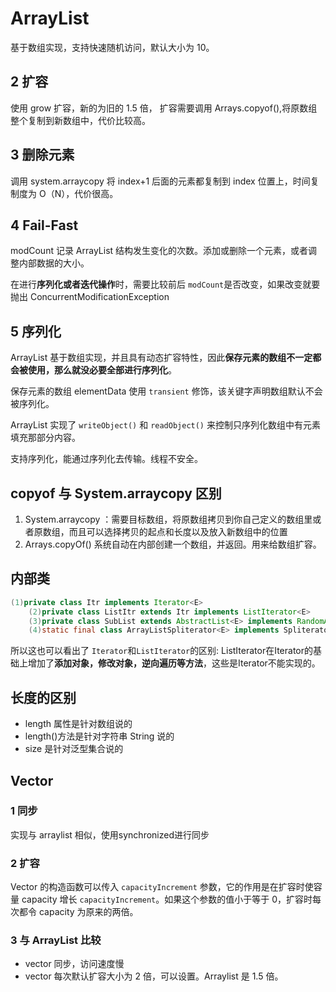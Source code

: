 # ArrayList
基于数组实现，支持快速随机访问，默认大小为 10。

## 2 扩容

使用 grow 扩容，新的为旧的 1.5 倍， 扩容需要调用 Arrays.copyof(),将原数组整个复制到新数组中，代价比较高。

## 3 删除元素
调用 system.arraycopy 将 index+1 后面的元素都复制到 index 位置上，时间复制度为 O（N），代价很高。

## 4 Fail-Fast

modCount 记录 ArrayList 结构发生变化的次数。添加或删除一个元素，或者调整内部数据的大小。

在进行**序列化或者迭代操作**时，需要比较前后 `modCount`是否改变，如果改变就要抛出 ConcurrentModificationException

## 5 序列化


ArrayList 基于数组实现，并且具有动态扩容特性，因此**保存元素的数组不一定都会被使用，那么就没必要全部进行序列化**。

保存元素的数组 elementData 使用 `transient` 修饰，该关键字声明数组默认不会被序列化。

ArrayList 实现了 `writeObject()` 和 `readObject()` 来控制只序列化数组中有元素填充那部分内容。

支持序列化，能通过序列化去传输。线程不安全。

## copyof 与 System.arraycopy 区别
1. System.arraycopy ：需要目标数组，将原数组拷贝到你自己定义的数组里或者原数组，而且可以选择拷贝的起点和长度以及放入新数组中的位置
2. Arrays.copyOf() 系统自动在内部创建一个数组，并返回。用来给数组扩容。



## 内部类


```java
(1)private class Itr implements Iterator<E>  
    (2)private class ListItr extends Itr implements ListIterator<E>  
    (3)private class SubList extends AbstractList<E> implements RandomAccess  
    (4)static final class ArrayListSpliterator<E> implements Spliterator<E>  
```

所以这也可以看出了 `Iterator`和`ListIterator`的区别: ListIterator在Iterator的基础上增加了**添加对象，修改对象，逆向遍历等方法**，这些是Iterator不能实现的。


## 长度的区别

- length 属性是针对数组说的
- length()方法是针对字符串 String 说的
- size 是针对泛型集合说的


## Vector 

### 1 同步
实现与 arraylist 相似，使用synchronized进行同步

### 2 扩容
Vector 的构造函数可以传入 `capacityIncrement` 参数，它的作用是在扩容时使容量 capacity 增长 `capacityIncrement`。如果这个参数的值小于等于 0，扩容时每次都令 capacity 为原来的两倍。

### 3 与 ArrayList 比较
- vector 同步，访问速度慢
- vector 每次默认扩容大小为 2 倍，可以设置。Arraylist 是 1.5 倍。


